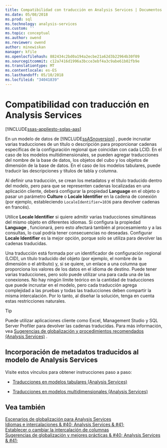 ```yaml
---
title: Compatibilidad con traducción en Analysis Services | Documentos de Microsoft
ms.date: 05/08/2018
ms.prod: sql
ms.technology: analysis-services
ms.custom: ''
ms.topic: conceptual
ms.author: owend
ms.reviewer: owend
author: minewiskan
manager: kfile
ms.openlocfilehash: 882434c2bd0a194a2ecbe21a62d3b22964b30f09
ms.sourcegitcommit: c12a7416d1996a3bcce3ebf4a3c9abe61b02fb9e
ms.translationtype: MT
ms.contentlocale: es-ES
ms.lasthandoff: 05/10/2018
ms.locfileid: "34041839"
---
```

# <a name="translation-support-in-analysis-services"></a>Compatibilidad con traducción en Analysis Services
[!INCLUDE[ssas-appliesto-sqlas-aas](../includes/ssas-appliesto-sqlas-aas.md)]

  En un modelo de datos de [!INCLUDE[ssASnoversion](../includes/ssasnoversion-md.md)] , puede incrustar varias traducciones de un título o descripción para proporcionar cadenas específicas de la configuración regional que coincidan con cada LCID. En el caso de los modelos multidimensionales, se pueden agregar traducciones del nombre de la base de datos, los objetos del cubo y los objetos de dimensión de la base de datos. En el caso de los modelos tabulares, puede traducir las descripciones y títulos de tabla y columna.  
  
 Al definir una traducción, se crean los metadatos y el título traducido dentro del modelo, pero para que se representen cadenas localizadas en una aplicación cliente, deberá configurar la propiedad **Language** en el objeto o pasar un parámetro **Culture** o **Locale Identifier** en la cadena de conexión (por ejemplo, estableciendo `LocaleIdentifier=1036` para devolver cadenas en francés).  
  
 Utilice **Locale Identifier** si quiere admitir varias traducciones simultáneas del mismo objeto en diferentes idiomas. Si configura la propiedad **Language** , funcionará, pero esto afectará también al procesamiento y a las consultas, lo cual podría tener consecuencias no deseadas. Configurar **Locale Identifier** es la mejor opción, porque solo se utiliza para devolver las cadenas traducidas.  
  
 Una traducción está formada por un identificador de configuración regional (LCID), un título traducido del objeto (por ejemplo, el nombre de la dimensión o el atributo) y, si se quiere, un enlace a una columna que proporciona los valores de los datos en el idioma de destino. Puede tener varias traducciones, pero solo puede utilizar una para cada una de las conexiones. No hay ningún límite teórico en la cantidad de traducciones que puede incrustar en el modelo, pero cada traducción agrega complejidad a las pruebas y todas las traducciones deben compartir la misma intercalación. Por lo tanto, al diseñar la solución, tenga en cuenta estas restricciones naturales.  
  
> [!TIP]  
>  Puede utilizar aplicaciones cliente como Excel, Management Studio y SQL Server Profiler para devolver las cadenas traducidas. Para más información, vea [Sugerencias de globalización y procedimientos recomendados &#40;Analysis Services&#41;](../analysis-services/globalization-tips-and-best-practices-analysis-services.md) .  
  
## <a name="how-to-add-translated-metadata-to-model-in-analysis-services"></a>Incorporación de metadatos traducidos al modelo de Analysis Services  
 Visite estos vínculos para obtener instrucciones paso a paso:  
  
-   [Traducciones en modelos tabulares &#40;Analysis Services&#41;](../analysis-services/tabular-models/translations-in-tabular-models-analysis-services.md)  
  
-   [Traducciones en modelos multidimensionales &#40;Analysis Services&#41;](../analysis-services/multidimensional-models/translations-in-multidimensional-models-analysis-services.md)  
  
## <a name="see-also"></a>Vea también  
 [Escenarios de globalización para Analysis Services](../analysis-services/globalization-scenarios-for-analysis-services.md)   
 [Idiomas e intercalaciones & #40; Analysis Services & #41;](../analysis-services/languages-and-collations-analysis-services.md)   
 [Establecer o cambiar la intercalación de columnas](../relational-databases/collations/set-or-change-the-column-collation.md)   
 [Sugerencias de globalización y mejores prácticas & #40; Analysis Services & #41;](../analysis-services/globalization-tips-and-best-practices-analysis-services.md)  
  
  
